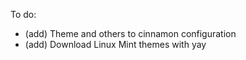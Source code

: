 To do:
- (add) Theme and others to cinnamon configuration
- (add) Download Linux Mint themes with yay
